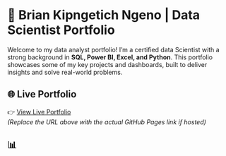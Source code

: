 # 💼 Brian Kipngetich Ngeno | Data Scientist Portfolio

Welcome to my data analyst portfolio! I’m a certified data Scientist with a strong background in **SQL, Power BI, Excel, and Python**. This portfolio showcases some of my key projects and dashboards, built to deliver insights and solve real-world problems.

## 🌐 Live Portfolio

👉 [View Live Portfolio](https://github.com/Kipngetich1993/briankip.github.io.github.io/your-repo-name/)  
*(Replace the URL above with the actual GitHub Pages link if hosted)*

## 📊


